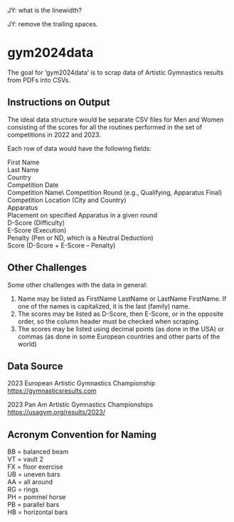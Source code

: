 JY: what is the linewidth?

JY: remove the trailing spaces.

# gym2024data

The goal for ‘gym2024data’ is to scrap data of Artistic Gymnastics results from PDFs into CSVs.

## Instructions on Output

The ideal data structure would be separate CSV files for Men and Women consisting of the scores for all the routines performed in the set of competitions in 2022 and 2023.

Each row of data would have the following fields:

First Name\
Last Name\
Country\
Competition Date\
Competition Name\ 
Competition Round (e.g., Qualifying, Apparatus Final)\
Competition Location (City and Country)\
Apparatus\
Placement on specified Apparatus in a given round\
D-Score (Difficulty)\
E-Score (Execution)\
Penalty (Pen or ND, which is a Neutral Deduction)\
Score (D-Score + E-Score – Penalty)


## Other Challenges

Some other challenges with the data in general:

1. Name may be listed as FirstName LastName or LastName FirstName. If one of the names is capitalized, it is the last (family) name.
2. The scores may be listed as D-Score, then E-Score, or in the opposite order, so the column header must be checked when scraping.
3. The scores may be listed using decimal points (as done in the USA) or commas (as done in some European countries and other parts of the world)

## Data Source

2023 European Artistic Gymnastics Championship\
https://gymnasticsresults.com

2023 Pan Am Artistic Gymnastics Championships\
https://usagym.org/results/2023/

## Acronym Convention for Naming
BB = balanced beam\
VT = vault 2\
FX = floor exercise\
UB = uneven bars\
AA = all around\
RG = rings\
PH = pommel horse\
PB = parallel bars\
HB = horizontal bars
